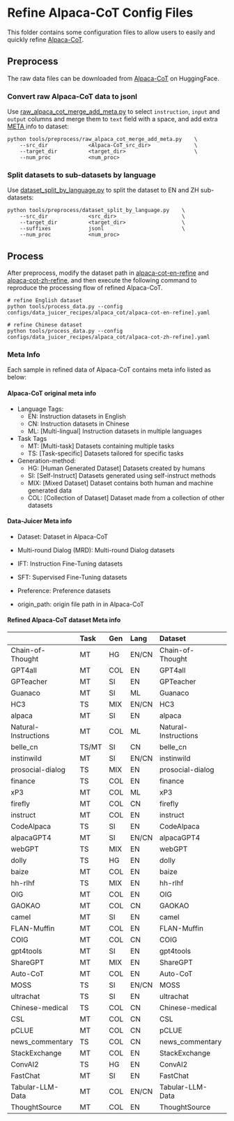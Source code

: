 # Refine Alpaca-CoT Config Files

This folder contains some configuration files to allow users to easily and quickly refine [Alpaca-CoT](https://huggingface.co/QingyiSi/Alpaca-CoT).

## Preprocess
The raw data files can be downloaded from [Alpaca-CoT](https://huggingface.co/QingyiSi/Alpaca-CoT) on HuggingFace.

### Convert raw Alpaca-CoT data to jsonl 
Use [raw_alpaca_cot_merge_add_meta.py](../../tools/preprocess/raw_alpaca_cot_merge_add_meta.py) to select `instruction`, `input` and `output` columns and merge them to `text` field with a space, and add extra [ META ]( #meta_info) info to dataset:

```shell
python tools/preprocess/raw_alpaca_cot_merge_add_meta.py    \
    --src_dir             <Alpaca-CoT_src_dir>              \
    --target_dir          <target_dir>                      \
    --num_proc            <num_proc>
```

### Split datasets to sub-datasets by language
Use [dataset_split_by_language.py](../../tools/preprocess/dataset_split_by_language.py) to split the dataset to EN and ZH sub-datasets:

```shell
python tools/preprocess/dataset_split_by_language.py    \
    --src_dir             <src_dir>                     \
    --target_dir          <target_dir>                  \
    --suffixes            jsonl                         \
    --num_proc            <num_proc>
```

## Process
After preprocess, modify the dataset path in [alpaca-cot-en-refine](alpaca-cot-en-refine].yaml) and [alpaca-cot-zh-refine](alpaca-cot-zh-refine.yaml), and then execute the following command to reproduce the processing flow of refined Alpaca-CoT.
```shell
# refine English dataset
python tools/process_data.py --config configs/data_juicer_recipes/alpaca_cot/alpaca-cot-en-refine].yaml

# refine Chinese dataset
python tools/process_data.py --config configs/data_juicer_recipes/alpaca_cot/alpaca-cot-zh-refine].yaml
```

### Meta Info <a name="meta_info"/>

Each sample in refined data of Alpaca-CoT contains meta info listed as below:

#### Alpaca-CoT original meta info
* Language Tags:
    - EN: Instruction datasets in English
    - CN: Instruction datasets in Chinese
    - ML: [Multi-lingual] Instruction datasets in multiple languages
* Task Tags
    - MT: [Multi-task] Datasets containing multiple tasks
    - TS: [Task-specific] Datasets tailored for specific tasks
* Generation-method:
    - HG: [Human Generated Dataset] Datasets created by humans
    - SI: [Self-Instruct] Datasets generated using self-instruct methods
    - MIX: [Mixed Dataset] Dataset contains both human and machine generated data
    - COL: [Collection of Dataset] Dataset made from a collection of other datasets

#### Data-Juicer Meta info
* Dataset: Dataset in Alpaca-CoT

* Multi-round Dialog (MRD): Multi-round Dialog datasets

* IFT: Instruction Fine-Tuning datasets

* SFT: Supervised Fine-Tuning datasets

* Preference: Preference datasets

* origin_path: origin file path in in Alpaca-CoT


#### Refined Alpaca-CoT dataset Meta info
|                      | Task   | Gen   | Lang   | Dataset              | MRD  | IFT   | SFT   | Preference   |
|:---------------------|:-------|:------|:-------|:---------------------|:----:|:---:|:---:|:---:|
| Chain-of-Thought     | MT     | HG    | EN/CN  | Chain-of-Thought     |                 | ✅  |  |         |
| GPT4all              | MT     | COL   | EN     | GPT4all              |                 | ✅  | ✅  |         |
| GPTeacher            | MT     | SI    | EN     | GPTeacher            |                 |  | ✅  |         |
| Guanaco              | MT     | SI    | ML     | Guanaco              |                 |  | ✅  |         |
| HC3                  | TS     | MIX   | EN/CN  | HC3                  |                 |  | ✅  | ✅         |
| alpaca               | MT     | SI    | EN     | alpaca               |                 |  | ✅  |         |
| Natural-Instructions | MT     | COL   | ML     | Natural-Instructions |                 | ✅  |  |         |
| belle_cn             | TS/MT  | SI    | CN     | belle_cn             |                 |  | ✅  |         |
| instinwild           | MT     | SI    | EN/CN  | instinwild           |                 |  | ✅  |         |
| prosocial-dialog     | TS     | MIX   | EN     | prosocial-dialog     |                 |  | ✅  |         |
| finance              | TS     | COL   | EN     | finance              |                 |  | ✅  |         |
| xP3                  | MT     | COL   | ML     | xP3                  |                 | ✅  |  |         |
| firefly              | MT     | COL   | CN     | firefly              |                 | ✅  |  |         |
| instruct             | MT     | COL   | EN     | instruct             |                 |  | ✅  |         |
| CodeAlpaca           | TS     | SI    | EN     | CodeAlpaca           |                 | ✅  |  |         |
| alpacaGPT4           | MT     | SI    | EN/CN  | alpacaGPT4           |                 |  | ✅  | ✅         |
| webGPT               | TS     | MIX   | EN     | webGPT               |                 | ✅  |  | ✅         |
| dolly                | TS     | HG    | EN     | dolly                |                 |  | ✅  |         |
| baize                | MT     | COL   | EN     | baize                |                 |  | ✅  |         |
| hh-rlhf              | TS     | MIX   | EN     | hh-rlhf              | ✅                 |  | ✅  | ✅         |
| OIG                  | MT     | COL   | EN     | OIG                  |                 |  | ✅  |         |
| GAOKAO               | MT     | COL   | CN     | GAOKAO               |                 | ✅  |  |         |
| camel                | MT     | SI    | EN     | camel                |                 | ✅  |  |         |
| FLAN-Muffin          | MT     | COL   | EN     | FLAN-Muffin          |                 | ✅  |  |         |
| COIG                 | MT     | COL   | CN     | COIG                 |                 |  | ✅  |         |
| gpt4tools            | MT     | SI    | EN     | gpt4tools            |                 | ✅  |  |         |
| ShareGPT             | MT     | MIX   | EN     | ShareGPT             | ✅                 |  | ✅  |         |
| Auto-CoT             | MT     | COL   | EN     | Auto-CoT             |                 | ✅  |  |         |
| MOSS                 | TS     | SI    | EN/CN  | MOSS                 |                 |  | ✅  |         |
| ultrachat            | TS     | SI    | EN     | ultrachat            |                 |  | ✅  |         |
| Chinese-medical      | TS     | COL   | CN     | Chinese-medical      |                 |  | ✅  |         |
| CSL                  | MT     | COL   | CN     | CSL                  |                 | ✅  |  |         |
| pCLUE                | MT     | COL   | CN     | pCLUE                |                 | ✅  |  |         |
| news_commentary      | TS     | COL   | CN     | news_commentary      |                 | ✅  |  |         |
| StackExchange        | MT     | COL   | EN     | StackExchange        |                 |  | ✅  | ✅         |
| ConvAI2              | TS     | HG    | EN     | ConvAI2              |                 |  | ✅  |         |
| FastChat             | MT     | SI    | EN     | FastChat             |                 |  | ✅  |         |
| Tabular-LLM-Data     | MT     | COL   | EN/CN  | Tabular-LLM-Data     |                 | ✅  |  |         |
| ThoughtSource        | MT     | COL   | EN     | ThoughtSource        |                 | ✅  |  |         |